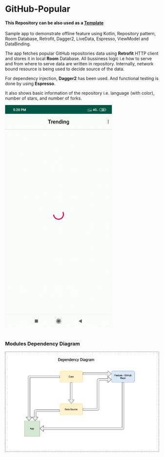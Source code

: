 # GitHub-Popular

#### This Repository can be also used as a [Template](https://help.github.com/en/github/creating-cloning-and-archiving-repositories/creating-a-repository-from-a-template)

Sample app to demonstrate offline feature using Kotlin, Repository pattern, Room Database, Retrofit, Dagger2, LiveData, Espresso, ViewModel and DataBinding.

The app fetches popular GitHub repositories data using **Retrofit** HTTP client and stores it in local **Room** Database. All bussiness logic i.e how to serve and from where to serve data are written in repository. Internally, network bound resource is being used to decide source of the data.

For dependency injection, **Dagger2** has been used. And functional testing is done by using **Espresso**.

It also shows basic information of the repository i.e. language (with color), number of stars, and number of forks.


<img src="demo_gif.gif?raw=true" width="350">

<br/>
<br/>

### Modules Dependency Diagram


<img src="dependency_diagram.png">
